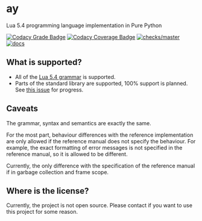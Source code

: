 # ay

Lua 5.4 programming language implementation in Pure Python

[![Codacy Grade Badge](https://app.codacy.com/project/badge/Grade/c8799d9203354667a97ba39aca2c75f2)](https://app.codacy.com/gh/EmreOzcan/ay/dashboard?utm_source=gh&utm_medium=referral&utm_content=&utm_campaign=Badge_grade)
[![Codacy Coverage Badge](https://app.codacy.com/project/badge/Coverage/c8799d9203354667a97ba39aca2c75f2)](https://app.codacy.com/gh/EmreOzcan/ay/dashboard?utm_source=gh&utm_medium=referral&utm_content=&utm_campaign=Badge_coverage)
[![checks/master](https://img.shields.io/github/check-runs/emreozcan/ay/master?logo=github&label=checks%2Fmaster)](https://github.com/emreozcan/ay/actions/workflows/test.yml)
[![docs](https://readthedocs.org/projects/ay/badge/?version=latest&style=flat)](https://ay.readthedocs.io/en/latest/)

## What is supported?

* All of the [Lua 5.4 grammar](https://lua.org/manual/5.4/manual.html#9) is
  supported.
* Parts of the standard library are supported, 100% support is planned.
  See [this issue](https://github.com/emreozcan/ay/issues/11) for progress.

## Caveats

The grammar, syntax and semantics are exactly the same.

For the most part,
behaviour differences with the reference implementation are only allowed if the
reference manual does not specify the behaviour.
For example, the exact formatting of error messages is not specified in the
reference manual, so it is allowed to be different.

Currently, the only difference with the specification of the reference manual
if in garbage collection and frame scope.

## Where is the license?

Currently, the project is not open source.
Please contact if you want to use this project for some reason. 
